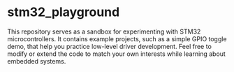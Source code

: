 # stm32_playground

This repository serves as a sandbox for experimenting with STM32 microcontrollers.
It contains example projects, such as a simple GPIO toggle demo, that help you
practice low-level driver development. Feel free to modify or extend the code to
match your own interests while learning about embedded systems.
